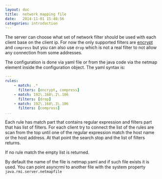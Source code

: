 ```yaml
---
layout: doc
title:  network mapping file
date:   2014-11-01 15:40:56
categories: introduction
---
```


The server can choose what set of network filter should be used with each client base on the client ip.
For now the only supported filters are [encrypt](tls.html) and  `compress` but you can also use `drop` which is not a real filter
to not allow any connection from some addresses.

The configuration is done via yaml file or from the java code via the netmap element inside the configuration object.
The yaml syntax is:

```yaml
---
rules:
    - match: .*
      filters: [encrypt, compress]
    - match: 192\.168\.2\.106
      filters: [drop]
    - match: 192\.168\.3\.106
      filters: [compress]
...
```

Each rule has match part that contains regular expression and filters part that has list of filters.
For each client try to connect the list of the rules are scan from the top until one of the regular expression match the
host name or the host address.
At that point the search stop and the list of filters returns.

If no rule match the empty list is returned.

By default the name of the file is netmap.yaml and if such file exists it is used.
You can point asyncrmi to another file with the system property `java.rmi.server.netmapfile`

